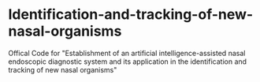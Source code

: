# Identification-and-tracking-of-new-nasal-organisms
Offical Code for "Establishment of an artificial intelligence-assisted nasal endoscopic diagnostic system and its application in the identification and tracking of new nasal organisms"
